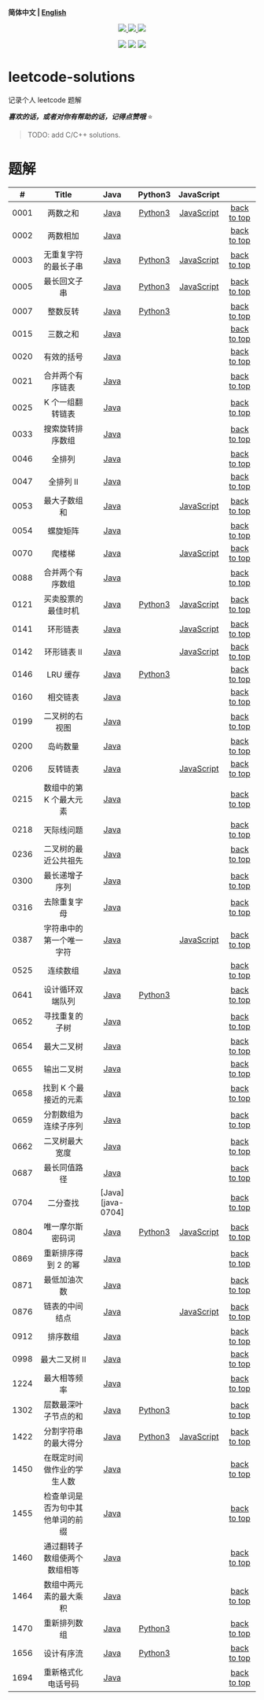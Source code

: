 **简体中文 | [English](./README.md)**

<p align="center">
    <a href="https://github.com/lyzsk/leetcode-solutions/blob/master/LICENSE">
        <img src="https://img.shields.io/github/license/lyzsk/leetcode-solutions.svg?style=plastic&logo=github" />
    </a>
    <a href="https://github.com/lyzsk/leetcode-solutions/members">
        <img src="https://img.shields.io/github/forks/lyzsk/leetcode-solutions.svg?style=plastic&logo=github" />
    </a>
    <a href="https://github.com/lyzsk/leetcode-solutions/stargazers">
        <img src="https://img.shields.io/github/stars/lyzsk/leetcode-solutions.svg?style=plastic&logo=github" />
    </a>
</p>

<p align="center">
    <img src="https://img.shields.io/badge/-Java-D61C4E?style=plastic&logo=openjdk&logoColor=FFFFFF" />
    <img src="https://img.shields.io/badge/-Python3-D61C4E?style=plastic&logo=python&logoColor=3776AB" />
    <img src="https://img.shields.io/badge/-JavaScript-D61C4E?style=plastic&logo=javascript&logoColor=F7DF1E" />
</p>

# leetcode-solutions

记录个人 leetcode 题解

**_喜欢的话，或者对你有帮助的话，记得点赞哦_** :star:

> TODO: add C/C++ solutions.

# 题解

|  #   |              Title               |       Java        |      Python3       |      JavaScript       |               |
| :--: | :------------------------------: | :---------------: | :----------------: | :-------------------: | :-----------: |
| 0001 |             两数之和             | [Java][java-0001] | [Python3][py-0001] | [JavaScript][js-0001] | [back to top] |
| 0002 |             两数相加             | [Java][java-0002] |                    |                       | [back to top] |
| 0003 |       无重复字符的最长子串       | [Java][java-0003] | [Python3][py-0003] | [JavaScript][js-0003] | [back to top] |
| 0005 |           最长回文子串           | [Java][java-0005] | [Python3][py-0005] | [JavaScript][js-0005] | [back to top] |
| 0007 |             整数反转             | [Java][java-0007] | [Python3][py-0007] |                       | [back to top] |
| 0015 |             三数之和             | [Java][java-0015] |                    |                       | [back to top] |
| 0020 |            有效的括号            | [Java][java-0020] |                    |                       | [back to top] |
| 0021 |         合并两个有序链表         | [Java][java-0021] |                    |                       | [back to top] |
| 0025 |         K 个一组翻转链表         | [Java][java-0025] |                    |                       | [back to top] |
| 0033 |         搜索旋转排序数组         | [Java][java-0033] |                    |                       | [back to top] |
| 0046 |              全排列              | [Java][java-0046] |                    |                       | [back to top] |
| 0047 |            全排列 II             | [Java][java-0047] |                    |                       | [back to top] |
| 0053 |           最大子数组和           | [Java][java-0053] |                    | [JavaScript][js-0053] | [back to top] |
| 0054 |             螺旋矩阵             | [Java][java-0054] |                    |                       | [back to top] |
| 0070 |              爬楼梯              | [Java][java-0070] |                    | [JavaScript][js-0070] | [back to top] |
| 0088 |         合并两个有序数组         | [Java][java-0088] |                    |                       | [back to top] |
| 0121 |        买卖股票的最佳时机        | [Java][java-0121] | [Python3][py-0121] | [JavaScript][js-0121] | [back to top] |
| 0141 |             环形链表             | [Java][java-0141] |                    | [JavaScript][js-0141] | [back to top] |
| 0142 |           环形链表 II            | [Java][java-0142] |                    | [JavaScript][js-0142] | [back to top] |
| 0146 |             LRU 缓存             | [Java][java-0146] | [Python3][py-0146] |                       | [back to top] |
| 0160 |             相交链表             | [Java][java-0160] |                    |                       | [back to top] |
| 0199 |          二叉树的右视图          | [Java][java-0199] |                    |                       | [back to top] |
| 0200 |             岛屿数量             | [Java][java-0200] |                    |                       | [back to top] |
| 0206 |             反转链表             | [Java][java-0206] |                    | [JavaScript][js-0206] | [back to top] |
| 0215 |     数组中的第 K 个最大元素      | [Java][java-0215] |                    |                       | [back to top] |
| 0218 |            天际线问题            | [Java][java-0218] |                    |                       | [back to top] |
| 0236 |       二叉树的最近公共祖先       | [Java][java-0236] |                    |                       | [back to top] |
| 0300 |          最长递增子序列          | [Java][java-0300] |                    |                       | [back to top] |
| 0316 |           去除重复字母           | [Java][java-0316] |                    |                       | [back to top] |
| 0387 |     字符串中的第一个唯一字符     | [Java][java-0387] |                    | [JavaScript][js-0387] | [back to top] |
| 0525 |             连续数组             | [Java][java-0525] |                    |                       | [back to top] |
| 0641 |         设计循环双端队列         | [Java][java-0641] | [Python3][py-0641] |                       | [back to top] |
| 0652 |          寻找重复的子树          | [Java][java-0652] |                    |                       | [back to top] |
| 0654 |            最大二叉树            | [Java][java-0654] |                    |                       | [back to top] |
| 0655 |            输出二叉树            | [Java][java-0655] |                    |                       | [back to top] |
| 0658 |      找到 K 个最接近的元素       | [Java][java-0658] |                    |                       | [back to top] |
| 0659 |       分割数组为连续子序列       | [Java][java-0659] |                    |                       | [back to top] |
| 0662 |          二叉树最大宽度          | [Java][java-0662] |                    |                       | [back to top] |
| 0687 |           最长同值路径           | [Java][java-0687] |                    |                       | [back to top] |
| 0704 |             二分查找             | [Java][java-0704] |                    |                       | [back to top] |
| 0804 |         唯一摩尔斯密码词         | [Java][java-0804] | [Python3][py-0804] | [JavaScript][js-0804] | [back to top] |
| 0869 |       重新排序得到 2 的幂        | [Java][java-0869] |                    |                       | [back to top] |
| 0871 |           最低加油次数           | [Java][java-0871] |                    |                       | [back to top] |
| 0876 |          链表的中间结点          | [Java][java-0876] |                    | [JavaScript][js-0876] | [back to top] |
| 0912 |             排序数组             | [Java][java-0912] |                    |                       | [back to top] |
| 0998 |          最大二叉树 II           | [Java][java-0998] |                    |                       | [back to top] |
| 1224 |           最大相等频率           | [Java][java-1224] |                    |                       | [back to top] |
| 1302 |       层数最深叶子节点的和       | [Java][java-1302] | [Python3][py-1302] |                       | [back to top] |
| 1422 |       分割字符串的最大得分       | [Java][java-1422] | [Python3][py-1422] | [JavaScript][js-1422] | [back to top] |
| 1450 |    在既定时间做作业的学生人数    | [Java][java-1450] |                    |                       | [back to top] |
| 1455 | 检查单词是否为句中其他单词的前缀 | [Java][java-1455] |                    |                       | [back to top] |
| 1460 |   通过翻转子数组使两个数组相等   | [Java][java-1460] |                    |                       | [back to top] |
| 1464 |      数组中两元素的最大乘积      | [Java][java-1464] |                    |                       | [back to top] |
| 1470 |           重新排列数组           | [Java][java-1470] | [Python3][py-1470] |                       | [back to top] |
| 1656 |            设计有序流            | [Java][java-1656] | [Python3][py-1656] |                       | [back to top] |
| 1694 |        重新格式化电话号码        | [Java][java-1694] |                    |                       | [back to top] |

[back to top]: #solutions
[java-0001]: ./java-solutions/0001-two-sum/src/Solution.java
[py-0001]: ./python-solutions/0001-two-sum/solution.py
[js-0001]: ./javascript-solutions/0001-two-sum/solution.js
[java-0002]: ./java-solutions/0002-add-two-numbers/src/Solution.java
[java-0003]: ./java-solutions/0003-longest-substring-without-repeating-characters/src/Solution.java
[py-0003]: ./python-solutions/0003-longest-substring-without-repeating-characters/solution.py
[js-0003]: ./javascript-solutions/0003-longest-substring-without-repeating-characters/solution.js
[java-0005]: ./java-solutions/0005-longest-palindromic-substring/src/Solution.java
[py-0005]: ./python-solutions/0005-longest-palindromic-substring/solution.py
[js-0005]: ./javascript-solutions/0005-longest-palindromic-substring/solution.js
[java-0007]: ./java-solutions/0007-reverse-integer/src/Solution.java
[py-0007]: ./python-solutions/0007-reverse-integer/solution.py
[java-0015]: ./java-solutions/0015-3-sum/src/Solution.java
[java-0020]: ./java-solutions/0020-valid-parentheses/src/Solution.java
[java-0021]: ./java-solutions/0021-merge-two-sorted-lists/src/Solution.java
[java-0025]: ./java-solutions/0025-reverse-nodes-in-k-group/src/Solution.java
[java-0033]: ./java-solutions/0033-search-in-rotated-sorted-array/src/Solution.java
[java-0046]: ./java-solutions/0046-permutations/src/Solution.java
[java-0047]: ./java-solutions/0047-permutations-ii/src/Solution.java
[java-0053]: ./java-solutions/0053-maximum-subarray/src/Solution.java
[js-0053]: ./javascript-solutions/0053-maximum-subarray/solution.js
[java-0054]: ./java-solutions/0054-spiral-matrix/src/Solution.java
[java-0070]: ./java-solutions/0070-climbing-stairs/src/Solution.java
[js-0070]: ./javascript-solutions/0070-climbing-stairs/solution.js
[java-0088]: ./java-solutions/0088-merge-sorted-array/src/Solution.java
[java-0121]: ./java-solutions/0121-best-time-to-buy-and-sell-stock/src/Solution.java
[py-0121]: ./python-solutions/0121-best-time-to-buy-and-sell-stock/solution.py
[js-0121]: ./javascript-solutions/0121-best-time-to-buy-and-sell-stock/solution.js
[java-0141]: ./java-solutions/0141-linked-list-cycle/src/Solution.java
[js-0141]: ./javascript-solutions/0141-linked-list-cycle/solution.js
[java-0142]: ./java-solutions/0142-linked-list-cycle-ii/src/Solution.java
[js-0142]: ./javascript-solutions/0142-linked-list-cycle-ii/solution.js
[java-0146]: ./java-solutions/0146-lru-cache/src/LRUCache.java
[py-0146]: ./python-solutions/0146-lru-cache/solution.py
[java-0160]: ./java-solutions/0160-intersection-of-two-linked-lists/src/Solution.java
[java-0199]: ./java-solutions/0199-binary-tree-side-view/src/Solution.java
[java-0200]: ./java-solutions/0200-number-of-islands/src/Solution.java
[java-0206]: ./java-solutions/0206-reverse-linked-list/src/Solution.java
[js-0206]: ./javascript-solutions/0206-reverse-linked-list/solution.js
[java-0215]: ./java-solutions/0215-kth-largest-element-in-an-array/src/
[java-0218]: ./java-solutions/0218-the-skyline-problem/src/Solution.java
[java-0236]: ./java-solutions/0236-lowest-common-ancestor-of-a-binary-tree/src/Solution.java
[java-0300]: ./java-solutions/0300-longest-increasing-subsequence/src/Solution.java
[java-0316]: ./java-solutions/0316-remove-duplicate-letters/src/Solution.java
[java-0387]: ./java-solutions/0387-first-unique-character-in-a-string/src/Solution.java
[js-0387]: ./javascript-solutions/0387-first-unique-character-in-a-string/solution.js
[java-0641]: ./java-solutions/0641-design-circular-deque/src/MyCircularDeque.java
[py-0641]: ./python-solutions/0641-design-circular-deque/solution.py
[java-0525]: ./java-solutions/0525-contiguous-array/src/Solution.java
[java-0652]: ./java-solutions/0652-find-duplicate-subtrees/src/Solution.java
[java-0654]: ./java-solutions/0654-maximum-binary-tree/src/
[java-0655]: ./java-solutions/0655-print-binary-tree/src/
[java-0658]: ./java-solutions/0658-find-k-closest-elements/src/Solution.java
[java-0659]: ./java-solutions/0659-split-array-into-consecutive-subsequences/src/Solution.java
[java-0662]: ./java-solutions/0662-maximum-width-of-binary-tree/src/
[java-0687]: ./java-solutions/0687-longest-univalue-path/src/Solution.java
[java-0804]: ./java-solutions/0804-unique-morse-code-words/src/Solution.java
[py-0804]: ./python-solutions/0804-unique-morse-code-words/solution.py
[js-0804]: ./javascript-solutions/0804-unique-morse-code-words/solution.js
[java-0869]: ./java-solutions/0869-reordered-power-of-2/src/Solution.java
[java-0871]: ./java-solutions/0871-minimum-number-of-refueling-stops/src/Solution.java
[java-0876]: ./java-solutions/0876-middle-of-the-linked-list/src/Solution.java
[js-0876]: ./javascript-solutions/0876-middle-of-the-linked-list/solution.js
[java-0912]: ./java-solutions/0912-sort-an-array/src/quicksort/
[java-0998]: ./java-solutions/0998-maximum-binary-tree-ii/src/Solution.java
[java-1224]: ./java-solutions/1224-maximum-equal-frequency/src/Solution.java
[java-1302]: ./java-solutions/1302-deepest-leaves-sum/src
[py-1302]: ./python-solutions/1302-deepest-leaves-sum/
[java-1422]: ./java-solutions/1422-maximum-score-after-splitting-a-string/src/Solution.java
[py-1422]: ./python-solutions/1422-maximum-score-after-splitting-a-string/solution.py
[js-1422]: ./javascript-solutions/1422-maximum-score-after-splitting-a-string/solution.js
[java-1450]: ./java-solutions/1450-number-of-students-doing-homework-at-a-given-time/src
[java-1455]: ./java-solutions/1455-check-if-a-word-occurs-as-a-prefix-of-any-word-in-a-sentence/src/Solution.java
[java-1460]: ./java-solutions/1460-make-two-arrays-equal-by-reversing-sub-arrays/src/Solution.java
[java-1464]: ./java-solutions/1464-maximum-product-of-two-elements-in-an-array/src/Solution.java
[java-1470]: ./java-solutions/1470-shuffle-the-array/src/Solution.java
[py-1470]: ./python-solutions/1470-shuffle-the-array/solution.py
[java-1656]: ./java-solutions/1656-design-an-Ordered-stream/src/OrderedStream.java
[py-1656]: ./python-solutions/1656-design-an-ordered-stream/solution.py
[java-1694]: ./java-solutions/1694-reformat-phone-number/src/Solution.java
